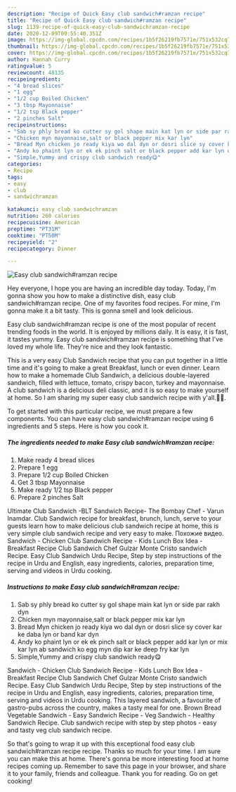 ```yaml
---
description: "Recipe of Quick Easy club sandwich#ramzan recipe"
title: "Recipe of Quick Easy club sandwich#ramzan recipe"
slug: 1139-recipe-of-quick-easy-club-sandwichramzan-recipe
date: 2020-12-09T09:55:40.351Z
image: https://img-global.cpcdn.com/recipes/1b5f26219fb7571e/751x532cq70/easy-club-sandwichramzan-recipe-recipe-main-photo.jpg
thumbnail: https://img-global.cpcdn.com/recipes/1b5f26219fb7571e/751x532cq70/easy-club-sandwichramzan-recipe-recipe-main-photo.jpg
cover: https://img-global.cpcdn.com/recipes/1b5f26219fb7571e/751x532cq70/easy-club-sandwichramzan-recipe-recipe-main-photo.jpg
author: Hannah Curry
ratingvalue: 5
reviewcount: 48135
recipeingredient:
- "4 bread slices"
- "1 egg"
- "1/2 cup Boiled Chicken"
- "3 tbsp Mayonnaise"
- "1/2 tsp Black pepper"
- "2 pinches Salt"
recipeinstructions:
- "Sab sy phly bread ko cutter sy gol shape main kat lyn or side par rakh dyn"
- "Chicken myn mayonnaise,salt or black pepper mix kar lyn"
- "Bread Myn chicken jo ready kiya wo dal dyn or dosri slice sy cover kar ke daba lyn or band kar dyn"
- "Andy ko phaint lyn or ek ek pinch salt or black pepper add kar lyn or mix kar lyn ab sandwich ko egg myn dip kar ke deep fry kar lyn"
- "Simple,Yummy and crispy club sandwich ready😋"
categories:
- Recipe
tags:
- easy
- club
- sandwichramzan

katakunci: easy club sandwichramzan 
nutrition: 260 calories
recipecuisine: American
preptime: "PT31M"
cooktime: "PT50M"
recipeyield: "2"
recipecategory: Dinner

---
```



![Easy club sandwich#ramzan recipe](https://img-global.cpcdn.com/recipes/1b5f26219fb7571e/751x532cq70/easy-club-sandwichramzan-recipe-recipe-main-photo.jpg)

Hey everyone, I hope you are having an incredible day today. Today, I'm gonna show you how to make a distinctive dish, easy club sandwich#ramzan recipe. One of my favorites food recipes. For mine, I'm gonna make it a bit tasty. This is gonna smell and look delicious.

Easy club sandwich#ramzan recipe is one of the most popular of recent trending foods in the world. It is enjoyed by millions daily. It is easy, it is fast, it tastes yummy. Easy club sandwich#ramzan recipe is something that I've loved my whole life. They're nice and they look fantastic.

This is a very easy Club Sandwich recipe that you can put together in a little time and it&#39;s going to make a great Breakfast, lunch or even dinner. Learn how to make a homemade Club Sandwich, a delicious double-layered sandwich, filled with lettuce, tomato, crispy bacon, turkey and mayonnaise. A club sandwich is a delicious deli classic, and it is so easy to make yourself at home. So I am sharing my super easy club sandwich recipe with y&#39;all.🙌🏻.


To get started with this particular recipe, we must prepare a few components. You can have easy club sandwich#ramzan recipe using 6 ingredients and 5 steps. Here is how you cook it.

<!--inarticleads1-->

##### The ingredients needed to make Easy club sandwich#ramzan recipe:

1. Make ready 4 bread slices
1. Prepare 1 egg
1. Prepare 1/2 cup Boiled Chicken
1. Get 3 tbsp Mayonnaise
1. Make ready 1/2 tsp Black pepper
1. Prepare 2 pinches Salt


Ultimate Club Sandwich -BLT Sandwich Recipe- The Bombay Chef - Varun Inamdar. Club Sandwich recipe for breakfast, brunch, lunch, serve to your guests learn how to make delicious club sandwich recipe at home, this is very simple club sandwich recipe and very easy to make. Похожие видео. Sandwich - Chicken Club Sandwich Recipe - Kids Lunch Box Idea - Breakfast Recipe Club Sandwich Chef Gulzar Monte Cristo sandwich Recipe. Easy Club Sandwich Urdu Recipe, Step by step instructions of the recipe in Urdu and English, easy ingredients, calories, preparation time, serving and videos in Urdu cooking. 

<!--inarticleads2-->

##### Instructions to make Easy club sandwich#ramzan recipe:

1. Sab sy phly bread ko cutter sy gol shape main kat lyn or side par rakh dyn
1. Chicken myn mayonnaise,salt or black pepper mix kar lyn
1. Bread Myn chicken jo ready kiya wo dal dyn or dosri slice sy cover kar ke daba lyn or band kar dyn
1. Andy ko phaint lyn or ek ek pinch salt or black pepper add kar lyn or mix kar lyn ab sandwich ko egg myn dip kar ke deep fry kar lyn
1. Simple,Yummy and crispy club sandwich ready😋


Sandwich - Chicken Club Sandwich Recipe - Kids Lunch Box Idea - Breakfast Recipe Club Sandwich Chef Gulzar Monte Cristo sandwich Recipe. Easy Club Sandwich Urdu Recipe, Step by step instructions of the recipe in Urdu and English, easy ingredients, calories, preparation time, serving and videos in Urdu cooking. This layered sandwich, a favourite of gastro-pubs across the country, makes a tasty meal for one. Brown Bread Vegetable Sandwich - Easy Sandwich Recipe - Veg Sandwich - Healthy Sandwich Recipe. Club sandwich recipe with step by step photos - easy and tasty veg club sandwich recipe. 

So that's going to wrap it up with this exceptional food easy club sandwich#ramzan recipe recipe. Thanks so much for your time. I am sure you can make this at home. There's gonna be more interesting food at home recipes coming up. Remember to save this page in your browser, and share it to your family, friends and colleague. Thank you for reading. Go on get cooking!
